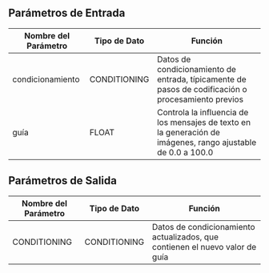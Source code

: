 
## Parámetros de Entrada

| Nombre del Parámetro | Tipo de Dato | Función |
|----------------------|---------------|---------|
| condicionamiento     | CONDITIONING  | Datos de condicionamiento de entrada, típicamente de pasos de codificación o procesamiento previos |
| guía                 | FLOAT         | Controla la influencia de los mensajes de texto en la generación de imágenes, rango ajustable de 0.0 a 100.0 |

## Parámetros de Salida

| Nombre del Parámetro | Tipo de Dato | Función |
|----------------------|---------------|---------|
| CONDITIONING         | CONDITIONING  | Datos de condicionamiento actualizados, que contienen el nuevo valor de guía |
